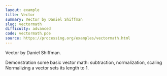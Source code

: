 ```yaml
---
layout: example
title: Vector
summary: Vector by Daniel Shiffman
slug: vectormath
difficulty: advanced
code: vectormath.pde
source: https://processing.org/examples/vectormath.html
---
```


Vector by Daniel Shiffman. 

 Demonstration some basic vector math: subtraction, normalization, scaling Normalizing a vector sets its length to 1.

